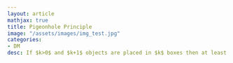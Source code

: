```yaml
---
layout: article
mathjax: true
title: Pigeonhole Principle
image: "/assets/images/img_test.jpg"
categories:
- DM
desc: If $k>0$ and $k+1$ objects are placed in $k$ boxes then at least one box will have more than one objects.

































































































































































































































































































































































 
imagealt: 
---
```


If $k>0$ and $k+1$ objects are placed in $k$ boxes then at least one box will have more than one objects.


































































































































































































































































































































































It is also known as *Dirichlet Drawer Principle* named after German mathematician [[G. Lejuene Dirichlet]]

### [Corollary]({% post_url 2020-04-03-corollary %}) 1
A [Functions]({% post_url 2020-06-18-functions %}) $f$ from a set of $k+1$ or more elements to $k$ elements is not [One-to-One Functions]({% post_url 2020-06-07-one-to-one-functions %}).


































































































































































































































































































































































### Subtopics
- [Generalized Pigeonhole Principle]({% post_url 2020-10-04-generalized-pigeonhole-principle %})
- [Subsequence]({% post_url 2020-10-05-subsequence %})
- [Ramsey Theory]({% post_url 2020-12-13-ramsey-theory %})